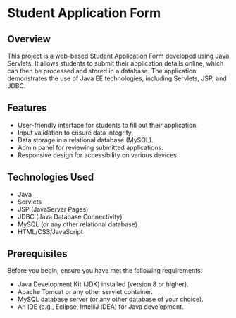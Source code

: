 # Student Application Form

## Overview
This project is a web-based Student Application Form developed using Java Servlets. It allows students to submit their application details online, which can then be processed and stored in a database. The application demonstrates the use of Java EE technologies, including Servlets, JSP, and JDBC.

## Features
- User-friendly interface for students to fill out their application.
- Input validation to ensure data integrity.
- Data storage in a relational database (MySQL).
- Admin panel for reviewing submitted applications.
- Responsive design for accessibility on various devices.

## Technologies Used
- Java
- Servlets
- JSP (JavaServer Pages)
- JDBC (Java Database Connectivity)
- MySQL (or any other relational database)
- HTML/CSS/JavaScript

## Prerequisites
Before you begin, ensure you have met the following requirements:
- Java Development Kit (JDK) installed (version 8 or higher).
- Apache Tomcat or any other servlet container.
- MySQL database server (or any other database of your choice).
- An IDE (e.g., Eclipse, IntelliJ IDEA) for Java development.

